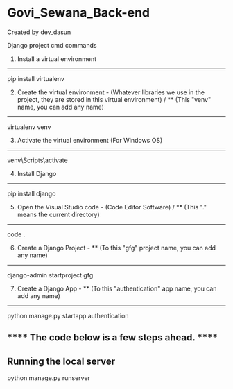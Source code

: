 # Govi_Sewana_Back-end


Created by dev_dasun

Django project cmd commands

1. Install a virtual environment
--------------------------------
pip install virtualenv


2. Create the virtual environment - (Whatever libraries we use in the project, they are stored in this virtual environment) / ** (This "venv" name, you can add any name)
-------------------------------------------------------------------------------------------------------------------------------------------------------------------------
virtualenv venv  


3. Activate the virtual environment (For Windows OS)
----------------------------------------------------
venv\Scripts\activate


4. Install Django
-----------------
pip install django


5. Open the Visual Studio code - (Code Editor Software) / ** (This "." means the current directory)
---------------------------------------------------------------------------------------------------
code .  


6. Create a Django Project - ** (To this "gfg" project name, you can add any name)
----------------------------------------------------------------------------------
django-admin startproject gfg  


7. Create a Django App - ** (To this "authentication" app name, you can add any name)
-------------------------------------------------------------------------------------
python manage.py startapp authentication  



**** The code below is a few steps ahead. ****
----------------------------------------------

Running the local server
------------------------
python manage.py runserver
